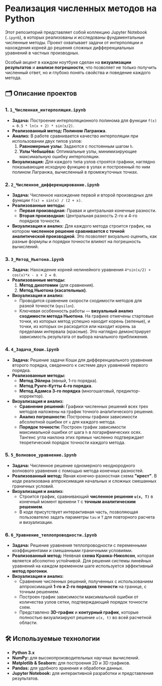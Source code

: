 # Реализация численных методов на Python

Этот репозиторий представляет собой коллекцию Jupyter Notebook (`.ipynb`), в которых реализованы и исследованы фундаментальные численные методы. Проект охватывает задачи от интерполяции и нахождения корней до решения сложных дифференциальных уравнений в частных производных.

Особый акцент в каждом ноутбуке сделан на **визуализации результатов** и **анализе погрешности**, что позволяет не только получить численный ответ, но и глубоко понять свойства и поведение каждого метода.

## 🗂️ Описание проектов

### 1. `1_Численная_интерполяция.ipynb`
-   **Задача:** Построение интерполяционного полинома для функции `f(x) = 0.5 * ln(x + 2) * sin(x/2)`.
-   **Реализованный метод:** **Полином Лагранжа**.
-   **Анализ:** В работе сравнивается качество интерполяции при использовании двух типов узлов:
    1.  **Равномерные узлы:** Задаются с постоянным шагом `h`.
    2.  **Узлы Чебышёва:** Оптимальные узлы, минимизирующие максимальную ошибку интерполяции.
-   **Визуализация:** Для каждого типа узлов строятся графики, наглядно показывающие исходную функцию в узлах и построенный по ним полином Лагранжа, вычисленный в промежуточных точках.

### 2. `2_Численное_дифференцирование.ipynb`
-   **Задача:** Численное нахождение первой и второй производных для функции `f(x) = sin(x) / (2 + x)`.
-   **Реализованные методы:**
    -   **Первая производная:** Правая и центральная конечные разности.
    -   **Вторая производная:** Центральная разность 2-го и 4-го порядков точности.
-   **Визуализация и анализ:** Для каждого метода строится график, на котором **численное решение сравнивается с точной аналитической производной**. Это позволяет визуально оценить, как разные формулы и порядки точности влияют на погрешность вычислений.

### 3. `3_Метод_Ньютона.ipynb`
-   **Задача:** Нахождение корней нелинейного уравнения `4*sin(x/2) + cos(x)*x - x + 2 = 0`.
-   **Реализованные методы:**
    1.  **Метод дихотомии** (для сравнения).
    2.  **Метод Ньютона (касательных)**.
-   **Визуализация и анализ:**
    -   Проводится сравнение скорости сходимости методов для разной точности (`epsilon`).
    -   Ключевая особенность работы — **визуальный анализ сходимости метода Ньютона**. На графике отмечены стартовые точки, из которых метод успешно находит корень (зеленые), и точки, из которых он расходится или находит корень за пределами интервала (красные). Это наглядно демонстрирует зависимость результата от выбора начального приближения.

### 4. `4_Задача_Коши.ipynb`
-   **Задача:** Решение задачи Коши для дифференциального уравнения второго порядка, сведенного к системе двух уравнений первого порядка.
-   **Реализованные методы:**
    -   **Метод Эйлера** (явный, 1-го порядка).
    -   **Метод Рунге-Кутты 4-го порядка**.
    -   **Метод Адамса 3-го порядка** (многошаговый, предиктор-корректор).
-   **Визуализация и анализ:**
    -   **Сравнение решений:** Графики численных решений всех трех методов наложены на график точного аналитического решения.
    -   **Анализ погрешности:** Построены графики зависимости абсолютной ошибки от `x` для каждого метода.
    -   **Порядок точности:** Построен график зависимости максимальной ошибки от шага `h` в логарифмических осях. Тангенс угла наклона этих прямых численно подтверждает теоретический порядок точности каждого метода.

### 5. `5_Волновое_уравнение.ipynb`
-   **Задача:** Численное решение одномерного неоднородного волнового уравнения с помощью метода конечных разностей.
-   **Реализованный метод:** Явная конечно-разностная схема **"крест"**. В коде реализована аппроксимация начальных и сложных смешанных граничных условий.
-   **Визуализация и анализ:**
    -   Строится график, сравнивающий **численное решение `u(x, T)`** в конечный момент времени `T` с **точным аналитическим решением**.
    -   В коде присутствует интерактивная часть, позволяющая пользователю задать параметры `tau` и `T` для повторного расчета и визуализации.

### 6. `6_Уравнение_теплопроводности.ipynb`
-   **Задача:** Решение уравнения теплопроводности с переменными коэффициентами и смешанными граничными условиями.
-   **Реализованный метод:** Неявная **схема Кранка-Николсон**, которая является абсолютно устойчивой. Для решения системы линейных уравнений на каждом временном шаге используется эффективный **метод прогонки**.
-   **Визуализация и анализ:**
    -   Сравнение численных решений, полученных с использованием аппроксимаций **1-го и 2-го порядков точности** на границе, с точным решением.
    -   Построен график зависимости максимальной ошибки от количества узлов сетки, подтверждающий порядок точности схем.
    -   Представлено **3D-график** и **контурный график**, которые полностью визуализируют решение `u(x, t)` во всей расчетной области.

## 🛠️ Используемые технологии

-   **Python 3.x**
-   **NumPy:** для высокопроизводительных научных вычислений.
-   **Matplotlib & Seaborn:** для построения 2D и 3D графиков.
-   **Pandas:** для удобного хранения и обработки данных.
-   **Jupyter Notebook:** для интерактивной разработки и представления результатов.
